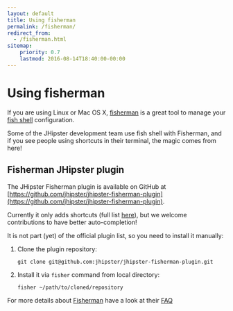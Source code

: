 ```yaml
---
layout: default
title: Using fisherman
permalink: /fisherman/
redirect_from:
  - /fisherman.html
sitemap:
    priority: 0.7
    lastmod: 2016-08-14T18:40:00-00:00
---
```


# <i class="fa fa-terminal"></i> Using fisherman

If you are using Linux or Mac OS X, [fisherman](http://fisherman.sh/) is a great tool to manage your [fish shell](http://fishshell.com/) configuration.

Some of the JHipster development team use fish shell with Fisherman, and if you see people using shortcuts in their terminal, the magic comes from here!

## Fisherman JHipster plugin

The JHipster Fisherman plugin is available on GitHub at [https://github.com/jhipster/jhipster-fisherman-plugin](https://github.com/jhipster/jhipster-fisherman-plugin).

Currently it only adds shortcuts (full list [here](https://github.com/jhipster/jhipster-fisherman-plugin/blob/master/conf.d/jhipster.aliases.fish)), but we welcome contributions to have better auto-completion!

It is not part (yet) of the official plugin list, so you need to install it manually:

1. Clone the plugin repository:

    `git clone git@github.com:jhipster/jhipster-fisherman-plugin.git`

2. Install it via ``fisher`` command from local directory:

    `fisher ~/path/to/cloned/repository`

For more details about [Fisherman](http://fisherman.sh/) have a look at their [FAQ](https://github.com/fisherman/fisherman/#faq)
